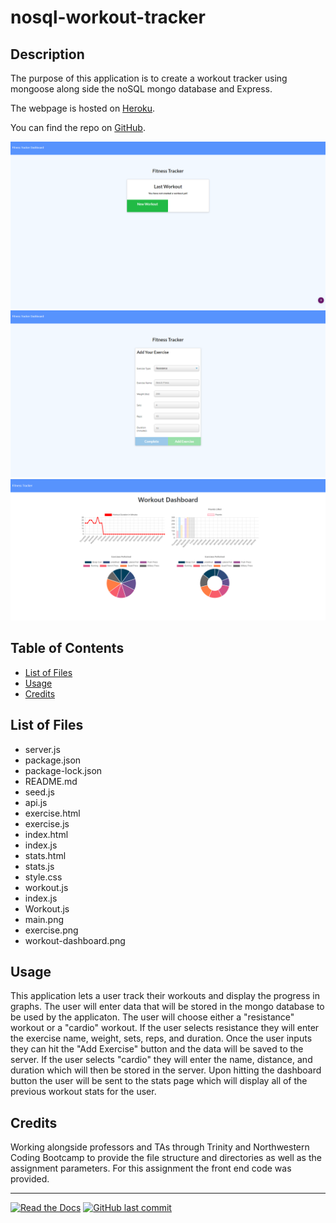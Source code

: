 # nosql-workout-tracker

## Description 

The purpose of this application is to create a workout tracker using mongoose along side the noSQL mongo database and Express.

The webpage is hosted on [Heroku](https://hidden-oasis-85737.herokuapp.com/).

You can find the repo on [GitHub](https://github.com/Rconat/nosql-workout-tracker).

![Website Layout](assets/main.png)
![Exercise Layout](assets/exercise.png)
![Workout Dashboard](assets/workout-dashboard.png)

## Table of Contents

* [List of Files](#List-of-Files)
* [Usage](#usage)
* [Credits](#credits)

## List of Files

<ul>
    <li>server.js</li>
    <li>package.json</li>
    <li>package-lock.json</li>
    <li>README.md</li>
    <li>seed.js</li>
    <li>api.js</li>
    <li>exercise.html</li>
    <li>exercise.js</li>
    <li>index.html</li>
    <li>index.js</li>
    <li>stats.html</li>
    <li>stats.js</li>
    <li>style.css</li>
    <li>workout.js</li>
    <li>index.js</li>
    <li>Workout.js</li>
    <li>main.png</li>
    <li>exercise.png</li>
    <li>workout-dashboard.png</li>

</ul>

## Usage 

This application lets a user track their workouts and display the progress in graphs. The user will enter data that will be stored in the mongo database to be used by the applicaton. The user will choose either a "resistance" workout or a "cardio" workout. If the user selects resistance they will enter the exercise name, weight, sets, reps, and duration. Once the user inputs they can hit the "Add Exercise" button and the data will be saved to the server. If the user selects "cardio" they will enter the name, distance, and duration which will then be stored in the server. Upon hitting the dashboard button the user will be sent to the stats page which will display all of the previous workout stats for the user. 

## Credits

Working alongside professors and TAs through Trinity and Northwestern Coding Bootcamp to provide the file structure and directories as well as the assignment parameters. For this assignment the front end code was provided.

---

[![Read the Docs](https://readthedocs.org/projects/yt2mp3/badge/?version=latest)](https://yt2mp3.readthedocs.io/en/latest/?badge=latest)
[![GitHub last commit](https://img.shields.io/github/last-commit/google/skia.svg?style=flat)]()